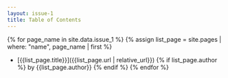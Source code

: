 ```yaml
---
layout: issue-1
title: Table of Contents
---
```

{% for page_name in site.data.issue_1 %}
  {% assign list_page = site.pages | where: "name", page_name | first %}
  * [{{list_page.title}}]({{list_page.url | relative_url}})
  {% if list_page.author %}
    by {{list_page.author}}
  {% endif %}
{% endfor %}
